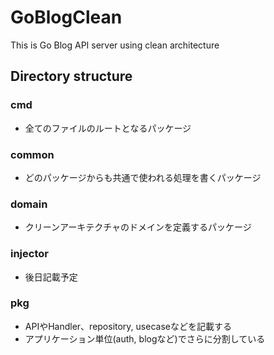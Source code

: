 # GoBlogClean
This is Go Blog API server using clean architecture

## Directory structure
### cmd
- 全てのファイルのルートとなるパッケージ
### common
- どのパッケージからも共通で使われる処理を書くパッケージ
### domain
- クリーンアーキテクチャのドメインを定義するパッケージ
### injector
- 後日記載予定
### pkg
- APIやHandler、repository, usecaseなどを記載する
- アプリケーション単位(auth, blogなど)でさらに分割している